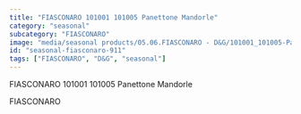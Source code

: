 ```yaml
---
title: "FIASCONARO 101001 101005 Panettone Mandorle"
category: "seasonal"
subcategory: "FIASCONARO"
image: "media/seasonal products/05.06.FIASCONARO - D&G/101001_101005-Panettone-Mandorle.jpg"
id: "seasonal-fiasconaro-911"
tags: ["FIASCONARO", "D&G", "seasonal"]
---
```


FIASCONARO 101001 101005 Panettone Mandorle

FIASCONARO
